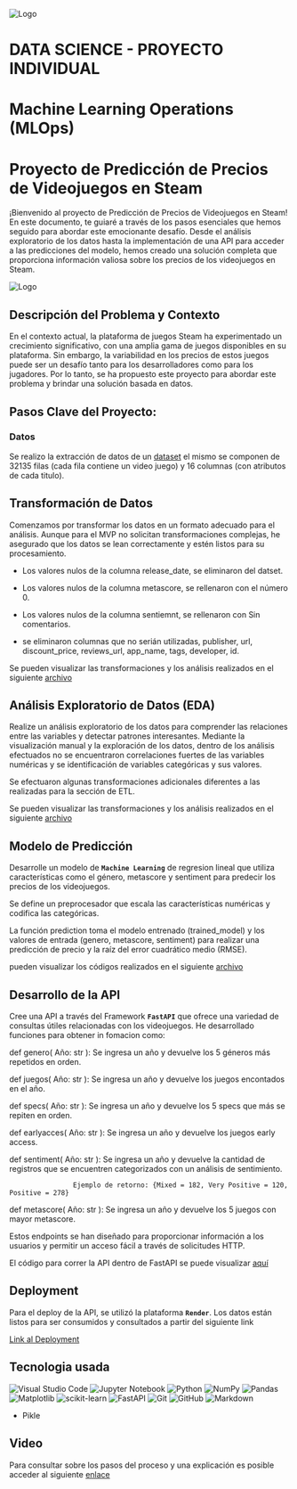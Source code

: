 ![Logo](https://blog.soyhenry.com/content/images/2021/02/HEADER-BLOG-NEGRO-01.jpg)


# DATA SCIENCE - PROYECTO INDIVIDUAL
# Machine Learning Operations (MLOps)


# Proyecto de Predicción de Precios de Videojuegos en Steam

¡Bienvenido al proyecto de Predicción de Precios de Videojuegos en Steam! En este documento, te guiaré a través de los pasos esenciales que hemos seguido para abordar este emocionante desafío. Desde el análisis exploratorio de los datos hasta la implementación de una API para acceder a las predicciones del modelo, hemos creado una solución completa que proporciona información valiosa sobre los precios de los videojuegos en Steam.


![Logo](https://user-images.githubusercontent.com/67664604/217914153-1eb00e25-ac08-4dfa-aaf8-53c09038f082.png)


## Descripción del Problema y Contexto

En el contexto actual, la plataforma de juegos Steam ha experimentado un crecimiento significativo, con una amplia gama de juegos disponibles en su plataforma. Sin embargo, la variabilidad en los precios de estos juegos puede ser un desafío tanto para los desarrolladores como para los jugadores. Por lo tanto, se ha propuesto este proyecto para abordar este problema y brindar una solución basada en datos.


## Pasos Clave del Proyecto:

### Datos

Se realizo la extracción de datos de un [dataset](https://github.com/Milalex19/proyecto-individual-MLOps/main/steam_game.json) el mismo se componen de 32135 filas (cada fila contiene un video juego) y 16 columnas (con atributos de cada titulo). 



## Transformación de Datos

Comenzamos por transformar los datos en un formato adecuado para el análisis. Aunque para el MVP no solicitan transformaciones complejas, he asegurado que los datos se lean correctamente y estén listos para su procesamiento.

- Los valores nulos de la columna release_date, se eliminaron del datset.

- Los valores nulos de la columna metascore, se rellenaron con el número 0.

- Los valores nulos de la columna sentiemnt, se rellenaron con Sin comentarios.

- se eliminaron columnas que no serián utilizadas, publisher, url, discount_price, reviews_url, app_name, tags, developer, id.

Se pueden visualizar las transformaciones y los análisis realizados en el siguiente [archivo](https://github.com/Milalex19/proyecto-individual-MLOps/main/ETL.ipynb)



## Análisis Exploratorio de Datos (EDA)

Realize un análisis exploratorio de los datos para comprender las relaciones entre las variables y detectar patrones interesantes. Mediante la visualización manual y la exploración de los datos, dentro de los análisis efectuados no se encuentraron correlaciones fuertes de las variables numéricas y se identificación de variables categóricas y sus valores.

Se efectuaron algunas transformaciones adicionales diferentes a las realizadas para la sección de ETL.

Se pueden visualizar las transformaciones y los análisis realizados en el siguiente
[archivo](https://github.com/Milalex19/proyecto-individual-MLOps/main/EDA.ipynb)



## Modelo de Predicción
Desarrolle un modelo de **`Machine Learning`** de regresion lineal que utiliza características como el género, metascore y sentiment para predecir los precios de los videojuegos.

Se define un preprocesador que escala las características numéricas y codifica las categóricas.

La función prediction toma el modelo entrenado (trained_model) y los valores de entrada (genero, metascore, sentiment) para realizar una predicción de precio y la raíz del error cuadrático medio (RMSE).

pueden visualizar los códigos realizados en el siguiente
[archivo](https://github.com/Milalex19/proyecto-individual-MLOps/main/modelo_MLOps.py)




## Desarrollo de la API

Cree una API a través del Framework **`FastAPI`** que ofrece una variedad de consultas útiles relacionadas con los videojuegos. He desarrollado funciones para obtener in fomacion como: 

def genero( Año: str ): Se ingresa un año y devuelve los 5 géneros más repetidos en orden.

def juegos( Año: str ): Se ingresa un año y devuelve los juegos encontados en el año.

def specs( Año: str ): Se ingresa un año y devuelve los 5 specs que más se repiten en orden.

def earlyacces( Año: str ): Se ingresa un año y devuelve los juegos early access.

def sentiment( Año: str ): Se ingresa un año y devuelve la cantidad de registros que se encuentren categorizados con un análisis de sentimiento.

                    Ejemplo de retorno: {Mixed = 182, Very Positive = 120, Positive = 278}

def metascore( Año: str ): Se ingresa un año y devuelve los 5 juegos con mayor metascore.

Estos endpoints se han diseñado para proporcionar información a los usuarios y permitir un acceso fácil a través de solicitudes HTTP.

El código para correr la API dentro de FastAPI se puede visualizar [aquí](https://github.com/Milalex19/proyecto-individual-MLOps/blob/main/consultas.py) 

## Deployment

Para el deploy de la API, se utilizó la plataforma **`Render`**.
Los datos están listos para ser consumidos y consultados a partir del siguiente link

[Link al Deployment](https://deploy-proyecto-1-henry.onrender.com/docs#/)



## Tecnologia usada
![Visual Studio Code](https://img.shields.io/badge/Visual%20Studio%20Code-0078d7.svg?style=for-the-badge&logo=visual-studio-code&logoColor=white)
![Jupyter Notebook](https://img.shields.io/badge/jupyter-%23FA0F00.svg?style=for-the-badge&logo=jupyter&logoColor=white)
![Python](https://img.shields.io/badge/python-3670A0?style=for-the-badge&logo=python&logoColor=ffdd54)
![NumPy](https://img.shields.io/badge/numpy-%23013243.svg?style=for-the-badge&logo=numpy&logoColor=white)
![Pandas](https://img.shields.io/badge/pandas-%23150458.svg?style=for-the-badge&logo=pandas&logoColor=white)
![Matplotlib](https://img.shields.io/badge/Matplotlib-%23ffffff.svg?style=for-the-badge&logo=Matplotlib&logoColor=black)
![scikit-learn](https://img.shields.io/badge/scikit--learn-%23F7931E.svg?style=for-the-badge&logo=scikit-learn&logoColor=white)
![FastAPI](https://img.shields.io/badge/FastAPI-005571?style=for-the-badge&logo=fastapi)
![Git](https://img.shields.io/badge/git-%23F05033.svg?style=for-the-badge&logo=git&logoColor=white)
![GitHub](https://img.shields.io/badge/github-%23121011.svg?style=for-the-badge&logo=github&logoColor=white)
![Markdown](https://img.shields.io/badge/markdown-%23000000.svg?style=for-the-badge&logo=markdown&logoColor=white)
- Pikle


## Video 
Para consultar sobre los pasos del proceso y una explicación es posible acceder al siguiente [enlace]()
